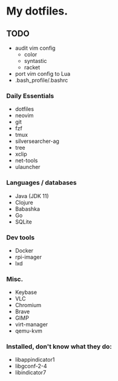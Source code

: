 # My dotfiles.

## TODO

* audit vim config
    * color
    * syntastic
    * racket
* port vim config to Lua
* .bash_profile/.bashrc

### Daily Essentials

* dotfiles
* neovim
* git
* fzf
* tmux
* silversearcher-ag
* tree
* xclip
* net-tools
* ulauncher

### Languages / databases

* Java (JDK 11)
* Clojure
* Babashka
* Go
* SQLite

### Dev tools

* Docker
* rpi-imager
* lxd

### Misc.

* Keybase
* VLC
* Chromium
* Brave
* GIMP
* virt-manager
* qemu-kvm

### Installed, don't know what they do:

* libappindicator1
* libgconf-2-4
* libindicator7
